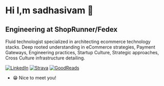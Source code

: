 # Hi I,m sadhasivam  👋

## Engineering at ShopRunner/Fedex

<p>
Fluid technologist specialized in architecting ecommerce technology stacks. Deep rooted understanding in eCommerce strategies, Payment Gateways, Engineering practices, Startup Culture, Strategic approaches, Cross Culture infrastructure detailing.
</p>

<p align="left">
<a href="https://www.linkedin.com/in/sadhasivam/">
<img src="https://img.shields.io/badge/-linkedin-287bbc" alt="LinkedIn"/></a> 
<a href="https://www.strava.com/athletes/13899771">
<img src="https://img.shields.io/badge/-strava-fc5200" alt="Strava"/></a> 
<a href="https://www.goodreads.com/sadhasivam">
<img src="https://img.shields.io/badge/-goodreads-F4F1EA" alt="GoodReads" /></a> 
</p>

* 😁 Nice to meet you!
